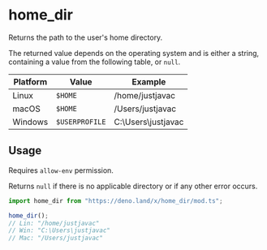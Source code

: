 # home_dir

Returns the path to the user's home directory.

The returned value depends on the operating system and is either a string,
containing a value from the following table, or `null`.

| Platform | Value          | Example            |
| -------- | -------------- | ------------------ |
| Linux    | `$HOME`        | /home/justjavac    |
| macOS    | `$HOME`        | /Users/justjavac   |
| Windows  | `$USERPROFILE` | C:\Users\justjavac |

## Usage

Requires `allow-env` permission.

Returns `null` if there is no applicable directory or if any other error occurs.

```ts
import home_dir from "https://deno.land/x/home_dir/mod.ts";

home_dir();
// Lin: "/home/justjavac"
// Win: "C:\Users\justjavac"
// Mac: "/Users/justjavac"
```
